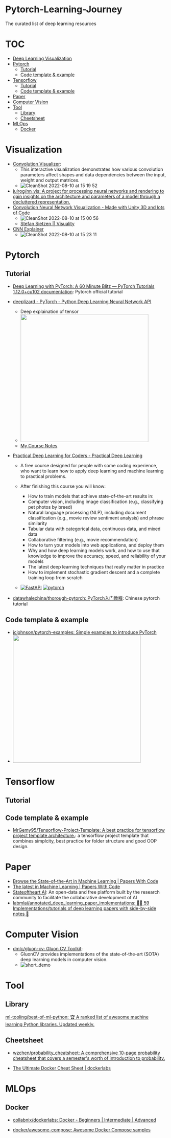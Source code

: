 # Pytorch-Learning-Journey
The curated list of deep learning resources

# TOC
- [Deep Learning Visualization](#visualization)
- [Pytorch](#pytorch)
  * [Tutorial](#tutorial)
  * [Code template & example](https://github.com/SueGK/Deep-Learning-Journey/edit/main/README.md#code-template--example)
- [Tensorflow](#tensorflow)
  * [Tutorial](#tutorial-1)
  * [Code template & example](https://github.com/SueGK/Deep-Learning-Journey/edit/main/README.md#code-template--example-1)
- [Paper](#paper)
- [Computer Vision](https://github.com/SueGK/Deep-Learning-Journey/edit/main/README.md#computer-vision)
- [Tool](#tool)
  * [Library](#library)
  * [Cheetsheet](#cheetsheet)
- [MLOps](#mlops)
  * [Docker](#docker)



# Visualization

* [Convolution Visualizer](https://ezyang.github.io/convolution-visualizer/index.html): 
  * This interactive visualization demonstrates how various convolution parameters affect shapes and data dependencies between the input, weight and output matrices.
  * ![CleanShot 2022-08-10 at 15 19 52](https://user-images.githubusercontent.com/71711489/183925490-abc8c619-4aab-4663-a654-facf045c28b1.gif)
* [julrog/nn_vis: A project for processing neural networks and rendering to gain insights on the architecture and parameters of a model through a decluttered representation.](https://github.com/julrog/nn_vis)
* [Convolution Neural Network Visualization - Made with Unity 3D and lots of Code](https://www.reddit.com/r/MachineLearning/comments/leq2kf/d_convolution_neural_network_visualization_made/) 
  * ![CleanShot 2022-08-10 at 15 00 56](https://user-images.githubusercontent.com/71711489/183921554-cb756522-f8ed-4fde-99a6-aa415aafc307.gif)
  * [Stefan Sietzen || Visuality](https://vimeo.com/stefsietz) 
* [CNN Explainer](https://poloclub.github.io/cnn-explainer/)
  * ![CleanShot 2022-08-10 at 15 23 11](https://user-images.githubusercontent.com/71711489/183926850-dca26c6b-781e-434d-9b91-c5dcfb5755e2.gif)


# Pytorch

## Tutorial

* [Deep Learning with PyTorch: A 60 Minute Blitz — PyTorch Tutorials 1.12.0+cu102 documentation](https://pytorch.org/tutorials/beginner/deep_learning_60min_blitz.html): Pytorch official tutorial

* [deeplizard - PyTorch - Python Deep Learning Neural Network API](https://www.youtube.com/watch?v=v5cngxo4mIg&list=PLZbbT5o_s2xrfNyHZsM6ufI0iZENK9xgG)
  * Deep explaination of tensor
  * <img src="https://user-images.githubusercontent.com/71711489/183897714-9e8b8508-2bc3-4bfd-b61e-600c4bd47711.png" width="400">
  * [My Course Notes](https://github.com/SueGK/Deep-Learning-Journey/blob/main/DeepLizard.md)

* [Practical Deep Learning for Coders - Practical Deep Learning](https://course.fast.ai/)
  * A free course designed for people with some coding experience, who want to learn how to apply deep learning and machine learning to practical problems.
  * After finishing this course you will know:
    - How to train models that achieve state-of-the-art results in:
    - Computer vision, including image classification (e.g., classifying pet photos by breed)
    - Natural language processing (NLP), including document classification (e.g., movie review sentiment analysis) and phrase similarity
    - Tabular data with categorical data, continuous data, and mixed data
    - Collaborative filtering (e.g., movie recommendation)
    - How to turn your models into web applications, and deploy them
    - Why and how deep learning models work, and how to use that knowledge to improve the accuracy, speed, and reliability of your models
    - The latest deep learning techniques that really matter in practice
    - How to implement stochastic gradient descent and a complete training loop from scratch
    
  * [![FastAPI](https://img.shields.io/badge/FastAPI-0.63.0-009688.svg?style=flat&logo=FastAPI&logoColor=white)](https://fastapi.tiangolo.com) [![pytorch](https://img.shields.io/badge/PyTorch-1.6.0-EE4C2C.svg?style=flat&logo=pytorch)](https://pytorch.org)

* [datawhalechina/thorough-pytorch: PyTorch入门教程](https://github.com/datawhalechina/thorough-pytorch): Chinese pytorch tutorial

## Code template & example
* [jcjohnson/pytorch-examples: Simple examples to introduce PyTorch](https://github.com/jcjohnson/pytorch-examples)
 * <img src="https://user-images.githubusercontent.com/71711489/183907356-d696c286-3666-4718-a870-f70519eab1d9.png" width="400">

# Tensorflow

## Tutorial

## Code template & example

* [MrGemy95/Tensorflow-Project-Template: A best practice for tensorflow project template architecture.](https://github.com/Mrgemy95/Tensorflow-Project-Template#project-architecture): a tensorflow project template that combines simplcity, best practice for folder structure and good OOP design. 

# Paper

* [Browse the State-of-the-Art in Machine Learning | Papers With Code](https://paperswithcode.com/sota)
* [The latest in Machine Learning | Papers With Code](https://paperswithcode.com/)
* [Stateoftheart AI](https://www.stateoftheart.ai/): An open-data and free platform built by the research community to facilitate the collaborative development of AI
* [labmlai/annotated_deep_learning_paper_implementations: 🧑‍🏫 59 Implementations/tutorials of deep learning papers with side-by-side notes 📝](https://github.com/labmlai/annotated_deep_learning_paper_implementations)

# Computer Vision
* [dmlc/gluon-cv: Gluon CV Toolkit](https://github.com/dmlc/gluon-cv): 
  * GluonCV provides implementations of the state-of-the-art (SOTA) deep learning models in computer vision.
  * ![short_demo](https://user-images.githubusercontent.com/71711489/183931315-ceb4c332-3a47-471b-8c5b-da64b18c2f7d.gif)

# Tool

## Library

[ml-tooling/best-of-ml-python: 🏆 A ranked list of awesome machine learning Python libraries. Updated weekly.](https://github.com/ml-tooling/best-of-ml-python)

## Cheetsheet

* [wzchen/probability_cheatsheet: A comprehensive 10-page probability cheatsheet that covers a semester's worth of introduction to probability.](https://github.com/wzchen/probability_cheatsheet)

* [The Ultimate Docker Cheat Sheet | dockerlabs](https://dockerlabs.collabnix.com/docker/cheatsheet/)

# MLOps

## Docker

* [collabnix/dockerlabs: Docker - Beginners | Intermediate | Advanced](https://github.com/collabnix/dockerlabs)

* [docker/awesome-compose: Awesome Docker Compose samples](https://github.com/docker/awesome-compose)



